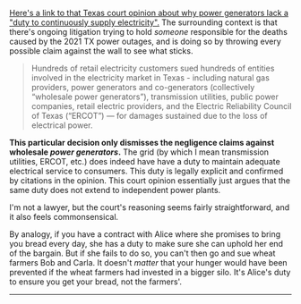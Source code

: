 

[Here's a link to that Texas court opinion about why power generators lack a "duty to continuously supply electricity".](https://search.txcourts.gov/SearchMedia.aspx?MediaVersionID=e4f3ca73-6e48-4a12-8452-bbd1e2d0a816&coa=coa01&DT=Opinion&MediaID=be64e148-f2aa-4bcd-8e2f-82fe8d48b2db) 
The surrounding context is that there's ongoing litigation trying to hold *someone* responsible for the deaths caused by the 2021 TX power outages, and is doing so by throwing every possible claim against the wall to see what sticks.

> Hundreds of retail electricity customers sued hundreds of entities involved in the electricity market in Texas - including natural gas providers, power generators and co-generators (collectively “wholesale power generators”), transmission utilities, public power companies, retail electric providers, and the Electric Reliability Council of Texas (“ERCOT”) — for damages sustained due to the loss of electrical power.

**This particular decision only dismisses the negligence claims against wholesale *power generators*.** The grid (by which I mean transmission utilities, ERCOT, etc.) does indeed have have a duty to maintain adequate electrical service to consumers. This duty is legally explicit and confirmed by citations in the opinion. This court opinion essentially just argues that the same duty does not extend to independent power plants. 

I'm not a lawyer, but the court's reasoning seems fairly straightforward, and it also feels commonsensical.

By analogy, if you have a contract with Alice where she promises to bring you bread every day, she has a duty to make sure she can uphold her end of the bargain. But if she fails to do so, you can't then go and sue wheat farmers Bob and Carla. It doesn't *matter* that your hunger would have been prevented if the wheat farmers had invested in a bigger silo. It's Alice's duty to ensure you get your bread, not the farmers'.



<!--
You can be punished for breaking the law, but the power plants did not. You can be punished for failing to uphold a promise, but the power plants did not. You can be punished for doing something stupid which puts someone else at risk, but the power plants did not. (See page 28 for discussion of difference between an affirmative course of action and an omission.)
-->


-------




<!--

(eg ERCOT handles the wholesale markets instead of the FERC)

https://www.ferc.gov/news-events/news/final-report-february-2021-freeze-underscores-winterization-recommendations
https://www.eia.gov/energyexplained/electricity/electricity-in-the-us.php

https://www.ucsusa.org/resources/how-electricity-grid-works
https://www.energy.gov/sites/prod/files/2015/12/f28/united-states-electricity-industry-primer.pdf
https://crsreports.congress.gov/product/pdf/R/R46723
https://www.puc.texas.gov/agency/rulesnlaws/subrules/electric/25.341/21083pub.pdf
https://weown.it/resource-gnt-all-requirements-overview
outages: https://www.eia.gov/todayinenergy/detail.php?id=49796

To read about unbundling:
https://link.springer.com/chapter/10.1007/978-3-030-98069-6_8
https://pubs.naruc.org/pub/FA85FC4F-E622-11D4-DF53-3F69A47936D8
https://www.sciencedirect.com/science/article/abs/pii/S0301421518306852
https://energy.ec.europa.eu/topics/markets-and-consumers/market-legislation/third-energy-package_en




I had a simplified picture of the transmission unbundling:

It seems that a lot of the outrage over this court case comes from a conflation of two different kinds of "deregulation" in the TX power grid. The first is that Texas (like many other places) requires that the grid and the power plants be run by different entities. The second is that Texas has its own entirely intrastate power grid which means that the participants in Texas' energy industry are subject to state-level regulation  instead of federal regulation. 
The former issue is the reason for power generators not being liable for the blackouts. The latter issue is a factor in causing the blackouts, but unimportant to the decision that the power plants aren't liable (afaict; ianal).

The grid has a duty to provide reliable power to consumers. This is true even in TX. 
But individual power generators have no such duty, nor are they capable of directly fulfilling such a duty. 
As mentioned in the court's opinion, "power generators have no actual control over the electricity they produce once it leaves their generation facility", and they have no direct relationship with the consumers. They sell wholesale energy to the grid, and the grid provides energy to consumers. Nor is reasonable to expect any particular power plant to always provide continuous power. Power generation is going to be cranked up or down according to need, some sources are intermittent by nature, and each power plant is going to have all sorts of planned and unplanned outages.

In a "[traditionally regulated](https://www.epa.gov/green-power-markets/us-electricity-grid-markets)" wholesale electricity market, your power supplier is typically a vertically integrated monopoly which owns both the grid and the power plants. The 










The first is that power generators aren't allowed to own the distribution and transmission lines. With some exceptions, the grid and power plants are run by separate entities. This isn't unique to TX. Such electricity markets are sometimes referred to as "deregulated" because in a "[traditionally regulated](https://www.epa.gov/green-power-markets/us-electricity-grid-markets)" wholesale electricity market, your power supplier is typically a vertically integrated monopoly which owns both the grid and the power plants. 

*(Even in places with "deregulated" wholesale electricity markets, the power transmitters and distributors are still typically heavily regulated local monopolies. TX is somewhat unusual in that there's also a lot of competition among power distributors, but as far as I know, that quirk of their system didn't contribute to the 2021 blackouts. [It can cause its own issues though.](https://www.npr.org/sections/live-updates-winter-storms-2021/2021/02/21/969912613/after-days-of-mass-outages-some-texas-residents-now-face-huge-electric-bills))*

The grid has a duty to provide reliable power to consumers. This is true even in TX. 
But individual power generators have no such duty, nor are they capable of directly fulfilling such a duty. 
As mentioned in the court's opinion, "power generators have no actual control over the electricity they produce once it leaves their generation facility", and they have no direct relationship with the consumers. They sell wholesale energy to the grid, and the grid provides energy to consumers. Nor is reasonable to expect any particular power plant to always provide continuous power. Power generation is going to be cranked up or down according to need, some sources are intermittent by nature, and each power plant is going to have all sorts of planned and unplanned outages.

In a vertically integrated monopoly, the grid and power plants are run by the same entity, and so the grid's duty to provide p. In TX, the grid still 



is going to very often not provide power to the grid. That's normal and fine. 







distributor is typically a vertically integrated monopoly ,


So the first type of "deregulation" is the reason that power generators are not (can not be) legally responsible, but isn't the direct reason for the inadequate winterization. The second type is the reason that 




Yes, ERCOT could have prevented the disaster with alternate policies


Each individual power plant is going to very often not provide power to the grid. That's normal and fine. 

----------








and could not promise to ensure continuous power.






You can be punished for breaking the law, but the power plants followed regulations. Yes, ERCOT should have had higher winterization requirements, but they didn't.

You can be punished for breaking a promise, but the individual power plants did not promise to ensure continuous power to consumers. Nor could they do so because "power generators have no actual control over the electricity they produce once it leaves their generation facility". It's the grid's responsibility to 



- Power plants "have no actual control over the electricity they produce once it leaves their generation facility"
- 


- Did the power plants fail to follow regulations? No. The negligence claims are instead about the power plants not going above and beyond what was required. Either ERCOT or the TX legislature could have increased winterization requirements, but they didn't do so until after 2021. Should they have? Yes. 
- Did the power plants agree to go above and beyond with winter prep?





The supreme court in First Reserve also importantly emphasized that “[this]
duty is only implicated when the complained-of undertaking is an affirmative
course of action; liability for negligent undertaking cannot be predicated on an
omission.

ERCOT is the one 


ERCOT has authority from
the Public Utility Commission (“PUC”)
13 to “adopt and enforce rules relating to
the reliability of the regional electrical network.”


wholesale power generators have no actual control over the electricity they
produce once it leaves their generation facility


The following facts are not in dispute:

- ERCOT


You can be punished for failing to follow regulations. You can be punished for failing to take action to uphold your promises. You can be punished for an affirmative course of action which puts others at risk. But you can't be punished simply for *not* doing something voluntary which you never promised to do and which the law didn't require.

By analogy, if you have a contract with Alice where she promises to bring you bread every day, she has a duty to make sure she can uphold her end of the bargain. But if she fails to do so, you can't then go and sue wheat farmer Bob.

--------

It seems that a lot of the outrage over this decision comes from a conflation of two different kinds of "deregulation" in the TX power grid.


















-----


does indeed have a duty to consumers to 


duty to continuously supply electricity to the power grid








---------


the social media outrage glosses over








-----------



A Texas court dismissed a lawsuit against power generators for damages sustained during the Winter Storm Uri blackouts. [(link to court's opinion)](https://search.txcourts.gov/SearchMedia.aspx?MediaVersionID=e4f3ca73-6e48-4a12-8452-bbd1e2d0a816&coa=coa01&DT=Opinion&MediaID=be64e148-f2aa-4bcd-8e2f-82fe8d48b2db) 
I've seen some grumblings on social media, but the decision seems not even slightly outrage-worthy to me, and this is a quick attempt to explain why.


----

### A bit of context

The most important thing to understand is that this court decision only concerns the claims against **power generators** (the firms that operate power plants), not the claims against other parts of the electricity supply industry. 

When you use electricity in your home, it doesn't come from any one particular power plant. Instead, you pay a power distributor to hook you up to "the grid", a vast network of wires which are charged up in sync. The power generators meanwhile work together to keep the grid full of energy. If you have solar panels on your roof, you may be able to sell extra energy back into the grid. In that case, you're a power generator, too. Who's using the electricity you made? Everyone connected to the grid, in a way.

In a "[traditionally regulated](https://www.epa.gov/green-power-markets/us-electricity-grid-markets)" electricity market, your power distributor is typically a vertically integrated monopoly, meaning that they own the power plants as well. In a "deregulated" electricity market, the distributor isn't allowed to own power plants. Those have to be separate firms. (And the company that manages the big high voltage transmission lines has to be separate too.) In a deregulated electricity market, the distributors are still often local monopolies (government utilities and consumer coops are very common for this role), but there are many independent power generators who sell energy to the grid in some sort of publicly managed energy market.


### A bit of context





The court's decision deals with two intertwined questions:

1. Do power generators have a "duty to continuously supply electricity"?
2. Were power generators negligent in failing to adequately prepare for extreme weather?


The answer to question 1 is no, obviously not. They don't have that duty by law, the court can't create that duty, and besides, such a duty would be "essentially unworkable from a practical and statutory standpoint".


The most important thing to understand is that this court decision only concerns the claims against **power generators** (the firms that operate power plants), not the claims against other parts of the electricity supply industry. 


the distributor, th


the power delivery 


And the power d pays power generators t


> the fact that the law does not allow the firms ... to be held liable

What are you referring to? ERCOT has sovereign immunity because they're a governmental unit. 

----


I'm not a lawyer, and it's been a while since I've worked with electricity utilities, so I'd welcome any corrections or constructive criticism for this post.




distances. The 



Power generators are the firms that operate power plants. When you use electricity, in your home, it doesn't come from any one particular power plant. Instead, you pay a power distribution company to hook you up to "the grid", a bunch of wires which are charged up in sync across vast distances. The 




They turn fuel or light or wind into electricity, but they don't sell that energy directly to you.
(Electricity doesn't work like that.)










They make the electricity but they don't sell it directly to consumers. (Electricity doesn't really work that way.) Instead 

 it's important to point out that the decision pertains only to power 


1. Do power generators have a "duty to continuously supply electricity"?
2. Were power generators negligent in failing to adequately winterize their stuff?

The answer to question 1 is no, obviously not. They don't have that duty by law, the court can't create that duty, and besides, such a duty would be ~~big dumb~~ "essentially unworkable from a practical and statutory standpoint".

If that last point seems strange to you, remember that we're talking about electricity **generation**, not transmission and distribution. Here, "deregulation" is indeed to blame, but only because a "[traditionally regulated](https://www.epa.gov/green-power-markets/us-electricity-grid-markets)" electricity market is characterized by vertically integrated monopolies where a single entity owns both the grid and the power plants. The *grid* has a duty to provide reliable electricity to consumers, but an individual power plant does not have that duty and could not carry it out. 

By analogy, suppose that there was a utility tasked with delivering food to you. That utility would have a duty to ensure the bread shows up on your doorstep each day, but some arbitrary farmer would not, even if their wheat sometimes contributes to the flour in the bread.




Texas is *far* from the only entity 

This first decision is incredibly obvious and should be 

> In any event, the wholesale power generators cannot produce electricity in a continuous manner but only when electricity is needed. See Luminant, 665 S.W.3d at 170 (noting that “most electricity generation must occur concurrently with consumption”). Moreover, the supply of electricity must be “maintained in near perfect balance at an equilibrium point of 60 Hertz” or the electric grid may fail or cause damage to grid equipment. Id. Accordingly, the new duty that the retail customers assert for wholesale power generators, providing continuous electricity, is essentially unworkable from a practical and statutory standpoint.


The pop reporting I've seen on this do a poor job of explaining the decision, and conflates between two kinds of "deregulation".


[Here's a link to the court's decision.](https://search.txcourts.gov/SearchMedia.aspx?MediaVersionID=e4f3ca73-6e48-4a12-8452-bbd1e2d0a816&coa=coa01&DT=Opinion&MediaID=be64e148-f2aa-4bcd-8e2f-82fe8d48b2db)
There are two intertwined questions discussed in the decision:


https://www.ferc.gov/electric-power-markets

https://www.bakerbotts.com/thought-leadership/publications/2023/december/court-of-appeals-grants-power-generator-mandamus-in-winter-storm-uri-multidistrict-litigation

CPS Energy v. Elec. Reliability Council of Tex., 671 S.W.3d 605, 621, 629 (Tex. 2023)

-->

